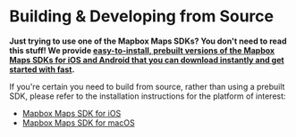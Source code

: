 # Building & Developing from Source

**Just trying to use one of the Mapbox Maps SDKs? You don't need to read this stuff! We
provide [easy-to-install, prebuilt versions of the Mapbox Maps SDKs for iOS and Android
that you can download instantly and get started with fast](https://www.mapbox.com/install/).**

If you're certain you need to build from source, rather than using a prebuilt SDK, please
refer to the installation instructions for the platform of interest:

* [Mapbox Maps SDK for iOS](platform/ios/INSTALL.md)
* [Mapbox Maps SDK for macOS](platform/macos/INSTALL.md)
